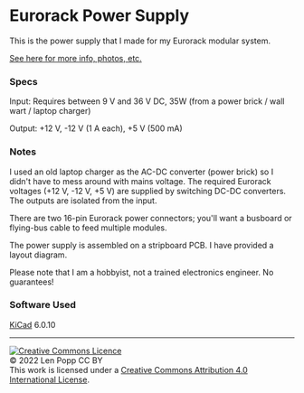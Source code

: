 # Eurorack Power Supply

This is the power supply that I made for my Eurorack modular system.

[See here for more info, photos, etc.](https://lenp.net/synth/power-supply/)

### Specs

Input: Requires between 9 V and 36 V DC, 35W (from a power brick / wall wart / laptop charger)

Output: +12 V, -12 V (1 A each), +5 V (500 mA)

### Notes

I used an old laptop charger as the AC-DC converter (power brick) so I didn't have to mess around with mains voltage. The required Eurorack voltages (+12 V, -12 V, +5 V) are supplied by switching DC-DC converters. The outputs are isolated from the input.

There are two 16-pin Eurorack power connectors; you'll want a busboard or flying-bus cable to feed multiple modules.

The power supply is assembled on a stripboard PCB. I have provided a layout diagram.

Please note that I am a hobbyist, not a trained electronics engineer. No guarantees!

### Software Used

[KiCad](https://www.kicad.org/) 6.0.10

<hr /><a rel="license" href="http://creativecommons.org/licenses/by/4.0/"><img alt="Creative Commons Licence" style="border-width:0;" src="https://i.creativecommons.org/l/by/4.0/88x31.png" /></a><br />© 2022 Len Popp CC BY<br />This work is licensed under a <a rel="license" href="http://creativecommons.org/licenses/by/4.0/">Creative Commons Attribution 4.0 International License</a>.